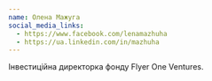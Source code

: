 ```yaml
---
name: Олена Мажуга
social_media_links:
  - https://www.facebook.com/lenamazhuha
  - https://ua.linkedin.com/in/mazhuha
---
```


Інвестиційна директорка фонду Flyer One Ventures.
